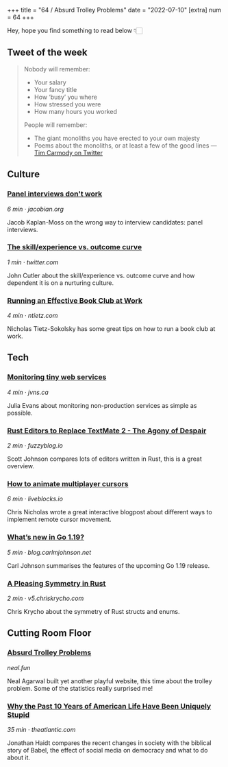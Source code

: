 +++
title = "64 / Absurd Trolley Problems"
date = "2022-07-10"
[extra]
num = 64
+++

Hey, hope you find something to read below 👇🏻

## Tweet of the week

> Nobody will remember:  
> - Your salary  
> - Your fancy title  
> - How ‘busy’ you where  
> - How stressed you were  
> - How many hours you worked  
>  
> People will remember:  
> - The giant monoliths you have  erected to your own majesty
> - Poems about the monoliths, or at least a few of the good lines
> — [Tim Carmody on Twitter](https://twitter.com/tcarmody/status/1544134984730034185)

## Culture

### [Panel interviews don't work](https://jacobian.org/2022/jul/8/avoid-panel-interviews/)
_6 min · jacobian.org_

Jacob Kaplan-Moss on the wrong way to interview candidates: panel interviews.

### [The skill/experience vs. outcome curve](https://twitter.com/johncutlefish/status/1538959403583299584)
_1 min · twitter.com_

John Cutler about the skill/experience vs. outcome curve and how dependent it is on a nurturing culture.

### [Running an Effective Book Club at Work](https://ntietz.com/tech-blog/running-software-book-reading-group/)
_4 min · ntietz.com_

Nicholas Tietz-Sokolsky has some great tips on how to run a book club at work.

## Tech

### [Monitoring tiny web services](https://jvns.ca/blog/2022/07/09/monitoring-small-web-services/)
_4 min · jvns.ca_

Julia Evans about monitoring non-production services as simple as possible.

### [Rust Editors to Replace TextMate 2 - The Agony of Despair](https://fuzzyblog.io/blog/rust/2022/07/08/rust-alternatives-to-textmate-2-the-agony-of-despair.html)
_2 min · fuzzyblog.io_

Scott Johnson compares lots of editors written in Rust, this is a great overview.

### [How to animate multiplayer cursors](https://liveblocks.io/blog/how-to-animate-multiplayer-cursors)
_6 min · liveblocks.io_

Chris Nicholas wrote a great interactive blogpost about different ways to implement remote cursor movement. 

### [What’s new in Go 1.19?](https://blog.carlmjohnson.net/post/2022/golang-119-new-features/)
_5 min · blog.carlmjohnson.net_

Carl Johnson summarises the features of the upcoming Go 1.19 release.

### [A Pleasing Symmetry in Rust ](https://v5.chriskrycho.com/journal/pleasing-symmetry-in-rust/)
_2 min · v5.chriskrycho.com_

Chris Krycho about the symmetry of Rust structs and enums.

## Cutting Room Floor

### [Absurd Trolley Problems](https://neal.fun/absurd-trolley-problems/)
_neal.fun_

Neal Agarwal built yet another playful website, this time about the trolley problem. Some of the statistics really surprised me!

### [Why the Past 10 Years of American Life Have Been Uniquely Stupid](http://www.theatlantic.com/magazine/archive/2022/05/social-media-democracy-trust-babel/629369)
_35 min · theatlantic.com_

Jonathan Haidt compares the recent changes in society with the biblical story of Babel, the effect of social media on democracy and what to do about it.